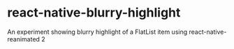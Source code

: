 # react-native-blurry-highlight
An experiment showing blurry highlight of a FlatList item using react-native-reanimated 2
